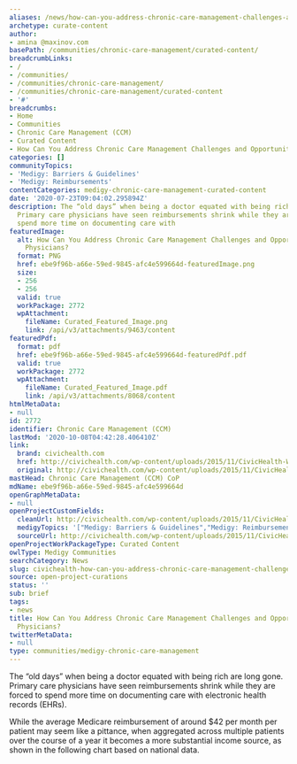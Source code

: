 ```yaml
---
aliases: /news/how-can-you-address-chronic-care-management-challenges-and-opportunities-as-physicians
archetype: curate-content
author:
- amina @maxinov.com
basePath: /communities/chronic-care-management/curated-content/
breadcrumbLinks:
- /
- /communities/
- /communities/chronic-care-management/
- /communities/chronic-care-management/curated-content
- '#'
breadcrumbs:
- Home
- Communities
- Chronic Care Management (CCM)
- Curated Content
- How Can You Address Chronic Care Management Challenges and Opportunities as Physicians?
categories: []
communityTopics:
- 'Medigy: Barriers & Guidelines'
- 'Medigy: Reimbursements'
contentCategories: medigy-chronic-care-management-curated-content
date: '2020-07-23T09:04:02.295894Z'
description: The “old days” when being a doctor equated with being rich are long gone.
  Primary care physicians have seen reimbursements shrink while they are forced to
  spend more time on documenting care with
featuredImage:
  alt: How Can You Address Chronic Care Management Challenges and Opportunities as
    Physicians?
  format: PNG
  href: ebe9f96b-a66e-59ed-9845-afc4e599664d-featuredImage.png
  size:
  - 256
  - 256
  valid: true
  workPackage: 2772
  wpAttachment:
    fileName: Curated_Featured_Image.png
    link: /api/v3/attachments/9463/content
featuredPdf:
  format: pdf
  href: ebe9f96b-a66e-59ed-9845-afc4e599664d-featuredPdf.pdf
  valid: true
  workPackage: 2772
  wpAttachment:
    fileName: Curated_Featured_Image.pdf
    link: /api/v3/attachments/8068/content
htmlMetaData:
- null
id: 2772
identifier: Chronic Care Management (CCM)
lastMod: '2020-10-08T04:42:28.406410Z'
link:
  brand: civichealth.com
  href: http://civichealth.com/wp-content/uploads/2015/11/CivicHealth-Whitepaper-Chronic-Care.pdf
  original: http://civichealth.com/wp-content/uploads/2015/11/CivicHealth-Whitepaper-Chronic-Care.pdf
mastHead: Chronic Care Management (CCM) CoP
mdName: ebe9f96b-a66e-59ed-9845-afc4e599664d
openGraphMetaData:
- null
openProjectCustomFields:
  cleanUrl: http://civichealth.com/wp-content/uploads/2015/11/CivicHealth-Whitepaper-Chronic-Care.pdf
  medigyTopics: '["Medigy: Barriers & Guidelines","Medigy: Reimbursements"]'
  sourceUrl: http://civichealth.com/wp-content/uploads/2015/11/CivicHealth-Whitepaper-Chronic-Care.pdf
openProjectWorkPackageType: Curated Content
owlType: Medigy Communities
searchCategory: News
slug: civichealth-how-can-you-address-chronic-care-management-challenges-and-opportunities-as-physicians
source: open-project-curations
status: ''
sub: brief
tags:
- news
title: How Can You Address Chronic Care Management Challenges and Opportunities as
  Physicians?
twitterMetaData:
- null
type: communities/medigy-chronic-care-management
---
```


<p>The “old days” when being a doctor equated with being rich are long gone. Primary care physicians have seen reimbursements shrink while they are forced to spend more time on documenting care with electronic health records (EHRs).</p><p>While the average Medicare reimbursement of around $42 per month per patient may seem like a pittance, when aggregated across multiple patients over the course of a year it becomes a more substantial income source, as shown in the following chart based on national data.&nbsp;</p>